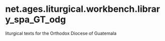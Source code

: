 # net.ages.liturgical.workbench.library_spa_GT_odg
liturgical texts for the Orthodox Diocese of Guatemala
